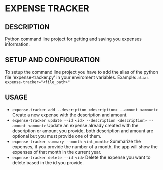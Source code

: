 # EXPENSE TRACKER

## DESCRIPTION

Python command line project for getting and saving you expenses information.

## SETUP AND CONFIGURATION

To setup the command line project you have to add the alias of the python file 'expense-tracker.py' in your enviroment variables. Example: `alias expense-tracker="<file_path>"`

## USAGE

* `expense-tracker add --description <description> --amount <amount>` Create a new expense with the description and amount.
* `expense-tracker update --id <id> --description <description> --amount <amount>` Update an expense already created with the description or amount you provide, both description and amount are optional but you must provide one of them.
* `expense-tracker summary --month <int_month>` Summarize the expenses, if you provide the number of a month, the app will show the expenses of that month in the current year.
* `expense-tracker delete --id <id>` Delete the expense you want to delete based in the id you provide.